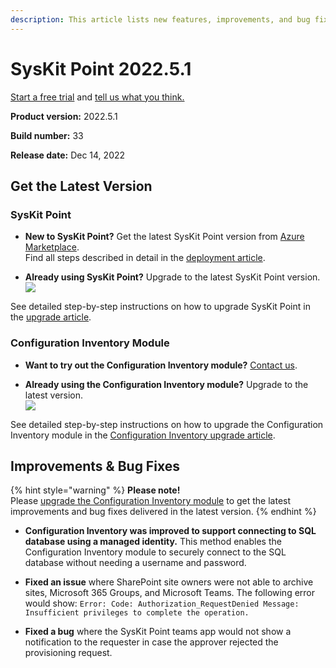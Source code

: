 ```yaml
---
description: This article lists new features, improvements, and bug fixes in SysKit Point version 2022.5.1
--- 
```


# SysKit Point 2022.5.1

[Start a free trial](https://www.syskit.com/products/point/free-trial/) and [tell us what you think.](https://www.syskit.com/company/contact-us/)

**Product version:** 2022.5.1

**Build number:** 33

**Release date:** Dec 14, 2022

## Get the Latest Version

### SysKit Point

* **New to SysKit Point?** Get the latest SysKit Point version from [Azure Marketplace](https://azuremarketplace.microsoft.com/en-us/marketplace/apps/syskitltd.syskit_point).<br/>
    Find all steps described in detail in the [deployment article](../set-up-point-data-center/deployment/deploy-syskit-point.md).
    
* **Already using SysKit Point?** Upgrade to the latest SysKit Point version. <br/>
[![](https://aka.ms/deploytoazurebutton)](https://portal.azure.com/#create/Microsoft.Template/uri/https%3A%2F%2Fsyskitassetsstorage.blob.core.windows.net%2Fpoint%2FARMTemplates%2FPointUpdateDeploy%2FPointUpdateTemplate.json)

See detailed step-by-step instructions on how to upgrade SysKit Point in the [upgrade article](../set-up-point-data-center/deployment/upgrade-syskit-point.md).

### Configuration Inventory Module
* **Want to try out the Configuration Inventory module?** [Contact us](https://www.syskit.com/contact-us/).

* **Already using the Configuration Inventory module?** Upgrade to the latest version. <br/>
[![](../.gitbook/assets/deployconfigurationinventory.png)](https://portal.azure.com/#create/Microsoft.Template/uri/https%3A%2F%2Fsyskitassetsstorage.blob.core.windows.net%2Fpoint%2FARMTemplates%2FPointUpdateDeploy%2FCimUpdateVersion.json)

See detailed step-by-step instructions on how to upgrade the Configuration Inventory module in the [Configuration Inventory upgrade article](../configuration-inventory/configuration-inventory-upgrade.md).


## Improvements & Bug Fixes

{% hint style="warning" %}
**Please note!**  
Please [upgrade the Configuration Inventory module](../configuration-inventory/configuration-inventory-upgrade.md) to get the latest improvements and bug fixes delivered in the latest version.
{% endhint %}

* **Configuration Inventory was improved to support connecting to SQL database using a managed identity.** This method enables the Configuration Inventory module to securely connect to the SQL database without needing a username and password.

* **Fixed an issue** where SharePoint site owners were not able to archive sites, Microsoft 365 Groups, and Microsoft Teams. The following error would show:
`Error: Code: Authorization_RequestDenied Message: Insufficient privileges to complete the operation.`

* **Fixed a bug** where the SysKit Point teams app would not show a notification to the requester in case the approver rejected the provisioning request.

